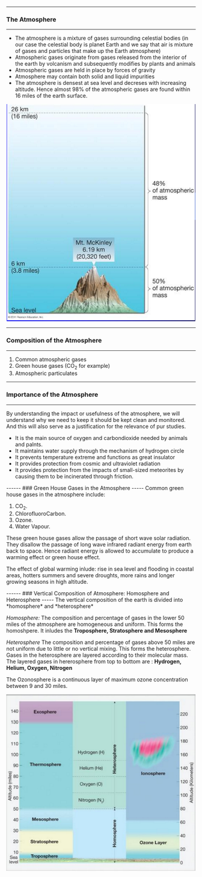 ------
### The Atmosphere
-----
<span>

  * The atmosphere is a mixture of gases surrounding celestial bodies (in our case the celestial body is planet Earth and we say that air is mixture of gases and particles that make up the Earth atmosphere)
  * Atmospheric gases originate from gases released from the interior of the earth by volcanism and subsequently modifies by plants and animals
  * Atmospheric gases are held in place by forces of gravity
  * Atmosphere may contain both solid and liquid impurities
  * The atmosphere is densest at sea level and decreses with increasing altitude. Hence almost 98% of the atmospheric gases are found within 16 miles of the earth surface.

<p align="center">
<img src="/Air_Pollution_essentials/Images_Air_pollution/atmospheric_mass.png">
</p>

  
 </span>

------
### Composition of the  Atmosphere
-----

1. Common atmospheric gases
2. Green house gases (CO<sub>2</sub> for example)
3. Atmospheric particulates

------
### Importance of the  Atmosphere
-----
<span>
By understanding the impact or usefulness of the atmosphere, we will understand why we need to keep it should be kept clean and monitored. And this will also serve as a justification for the relevance of pur studies.

 * It is the main source of oxygen and carbondioxide needed by animals and palnts.
 * It maintains water supply through the mechanism  of hydrogen circle
 * It prevents temperature extreme and functions as great insulator
 * It provides protection from cosmic and ultraviolet radiation
 * It provides protection from the impacts of small-sized meteorites by causing them to be incinerated through friction.
 
</span>
------
### Green House Gases in the Atmosphere
-----
<span>
Common green house gases in the atmosphere include:

1. CO<sub>2</sub>.
2. ChlorofluoroCarbon.
3. Ozone.
4. Water Vapour.

These green house gases allow the passage of short wave solar radiation. They disallow the passage of long wave infrared radiant energy  from earth back to space. Hence radiant energy is allowed to accumulate to produce a warming effect or green house effect.
 
 The effect of global warming inlude: rise in sea level and flooding in coastal areas, hotters summers and severe droughts, more rains and longer growing seasons in high altitude.

</span>
------
### Vertical Composition of Atmosphere: Homosphere and Heterosphere
-----
<span>
The vertical composition of the earth is divided into *homosphere* and *heterosphere*

<p><i>Homosphere:</i> The composition and percentage of gases in the lower 50 miles of the atmosphere are homogeneous and uniform. This forms the homoshpere. It inludes the <strong>Troposphere, Stratosphere and Mesosphere</strong> </p>


<p><i>Heterosphere</i> The composition and percentage of gases above 50 miles are not uniform due to little or no vertical mixing. This forms the heterosphere. Gases in the heterosphere are layered according to their molecular mass. The layered gases in hererosphere from top to bottom are : <strong>Hydrogen, Helium, Oxygen, Nitrogen</strong> </p>

<p> The Ozonosphere is a continuous layer of maximum ozone concentration between 9 and 30 miles. </p>


<p align="center">
<img src="/Air_Pollution_essentials/Images_Air_pollution/atmosphere_composition.png">
</p>


</span>






